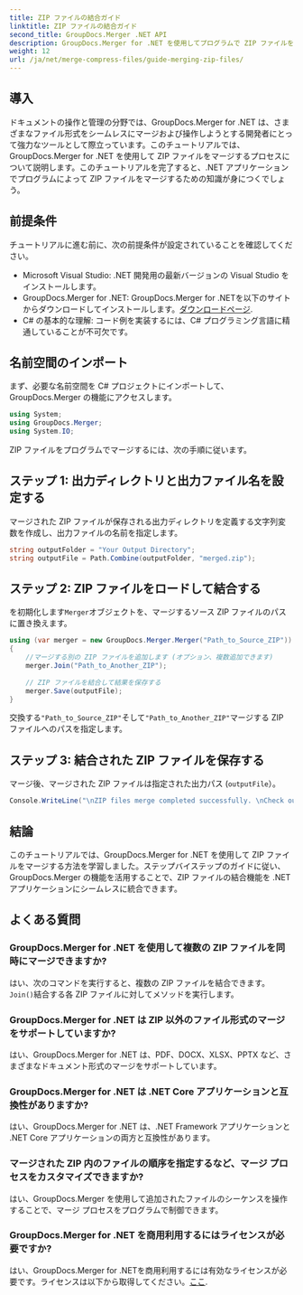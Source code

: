 ```yaml
---
title: ZIP ファイルの結合ガイド
linktitle: ZIP ファイルの結合ガイド
second_title: GroupDocs.Merger .NET API
description: GroupDocs.Merger for .NET を使用してプログラムで ZIP ファイルをマージする方法を学びます。このチュートリアルでは、開発者向けの詳細なガイドを提供します。
weight: 12
url: /ja/net/merge-compress-files/guide-merging-zip-files/
---
```

## 導入
ドキュメントの操作と管理の分野では、GroupDocs.Merger for .NET は、さまざまなファイル形式をシームレスにマージおよび操作しようとする開発者にとって強力なツールとして際立っています。このチュートリアルでは、GroupDocs.Merger for .NET を使用して ZIP ファイルをマージするプロセスについて説明します。このチュートリアルを完了すると、.NET アプリケーションでプログラムによって ZIP ファイルをマージするための知識が身につくでしょう。
## 前提条件
チュートリアルに進む前に、次の前提条件が設定されていることを確認してください。
- Microsoft Visual Studio: .NET 開発用の最新バージョンの Visual Studio をインストールします。
-  GroupDocs.Merger for .NET: GroupDocs.Merger for .NETを以下のサイトからダウンロードしてインストールします。[ダウンロードページ](https://releases.groupdocs.com/merger/net/).
- C# の基本的な理解: コード例を実装するには、C# プログラミング言語に精通していることが不可欠です。

## 名前空間のインポート
まず、必要な名前空間を C# プロジェクトにインポートして、GroupDocs.Merger の機能にアクセスします。
```csharp
using System; 
using GroupDocs.Merger;
using System.IO;
```

ZIP ファイルをプログラムでマージするには、次の手順に従います。
## ステップ 1: 出力ディレクトリと出力ファイル名を設定する
マージされた ZIP ファイルが保存される出力ディレクトリを定義する文字列変数を作成し、出力ファイルの名前を指定します。
```csharp
string outputFolder = "Your Output Directory";
string outputFile = Path.Combine(outputFolder, "merged.zip");
```
## ステップ 2: ZIP ファイルをロードして結合する
を初期化します`Merger`オブジェクトを、マージするソース ZIP ファイルのパスに置き換えます。
```csharp
using (var merger = new GroupDocs.Merger.Merger("Path_to_Source_ZIP"))
{
    //マージする別の ZIP ファイルを追加します (オプション、複数追加できます)
    merger.Join("Path_to_Another_ZIP");
    
    // ZIP ファイルを結合して結果を保存する
    merger.Save(outputFile);
}
```
交換する`"Path_to_Source_ZIP"`そして`"Path_to_Another_ZIP"`マージする ZIP ファイルへのパスを指定します。
## ステップ 3: 結合された ZIP ファイルを保存する
マージ後、マージされた ZIP ファイルは指定された出力パス (`outputFile`）。
```csharp
Console.WriteLine("\nZIP files merge completed successfully. \nCheck output in {0}", outputFolder);
```

## 結論
このチュートリアルでは、GroupDocs.Merger for .NET を使用して ZIP ファイルをマージする方法を学習しました。ステップバイステップのガイドに従い、GroupDocs.Merger の機能を活用することで、ZIP ファイルの結合機能を .NET アプリケーションにシームレスに統合できます。

## よくある質問
### GroupDocs.Merger for .NET を使用して複数の ZIP ファイルを同時にマージできますか?
はい、次のコマンドを実行すると、複数の ZIP ファイルを結合できます。`Join()`結合する各 ZIP ファイルに対してメソッドを実行します。
### GroupDocs.Merger for .NET は ZIP 以外のファイル形式のマージをサポートしていますか?
はい、GroupDocs.Merger for .NET は、PDF、DOCX、XLSX、PPTX など、さまざまなドキュメント形式のマージをサポートしています。
### GroupDocs.Merger for .NET は .NET Core アプリケーションと互換性がありますか?
はい、GroupDocs.Merger for .NET は、.NET Framework アプリケーションと .NET Core アプリケーションの両方と互換性があります。
### マージされた ZIP 内のファイルの順序を指定するなど、マージ プロセスをカスタマイズできますか?
はい、GroupDocs.Merger を使用して追加されたファイルのシーケンスを操作することで、マージ プロセスをプログラムで制御できます。
### GroupDocs.Merger for .NET を商用利用するにはライセンスが必要ですか?
はい、GroupDocs.Merger for .NETを商用利用するには有効なライセンスが必要です。ライセンスは以下から取得してください。[ここ](https://purchase.groupdocs.com/buy).